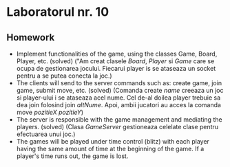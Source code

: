 # Laboratorul nr. 10

## Homework
* Implement functionalities of the game, using the classes Game, Board, Player, etc. (solved) ("Am creat clasele *Board*, *Player* si *Game* care se ocupa de gestionarea jocului. Fiecarui player is se ataseaza un socket pentru a se putea conecta la joc.)
* The clients will send to the server commands such as: create game, join game, submit move, etc. (solved) (Comanda create *name* creeaza un joc si player-ului i se ataseaza acel nume. Cel de-al doilea player trebuie sa dea join folosind join *altNume*. Apoi, ambii jucatori au acces la comanda move *pozitieX* *pozitieY*)
* The server is responsible with the game management and mediating the players. (solved) (Clasa *GameServer* gestioneaza celelate clase pentru efectuarea unui joc.)
* The games will be played under time control (blitz) with each player having the same amount of time at the beginning of the game. If a player's time runs out, the game is lost.